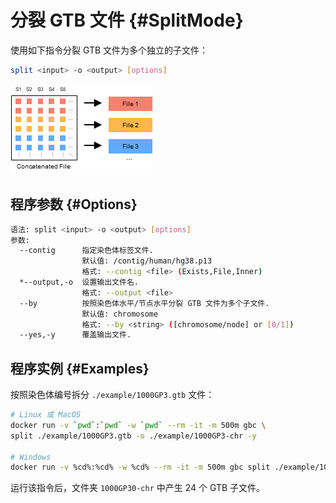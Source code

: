 # 分裂 GTB 文件 {#SplitMode}

使用如下指令分裂 GTB 文件为多个独立的子文件：

```bash
split <input> -o <output> [options]
```

![分裂GTB文件](../../assets/分裂GTB文件.png)

## 程序参数 {#Options}

```bash
语法: split <input> -o <output> [options]
参数:
  --contig      指定染色体标签文件.
                默认值: /contig/human/hg38.p13
                格式: --contig <file> (Exists,File,Inner)
  *--output,-o  设置输出文件名.
                格式: --output <file>
  --by          按照染色体水平/节点水平分裂 GTB 文件为多个子文件. 
                默认值: chromosome
                格式: --by <string> ([chromosome/node] or [0/1])
  --yes,-y      覆盖输出文件.
```

## 程序实例 {#Examples}

按照染色体编号拆分 `./example/1000GP3.gtb` 文件：

```bash
# Linux 或 MacOS
docker run -v `pwd`:`pwd` -w `pwd` --rm -it -m 500m gbc \
split ./example/1000GP3.gtb -o ./example/1000GP3-chr -y

# Windows
docker run -v %cd%:%cd% -w %cd% --rm -it -m 500m gbc split ./example/1000GP3.gtb -o ./example/1000GP3-chr -y
```

运行该指令后，文件夹 `1000GP30-chr` 中产生 24 个 GTB 子文件。
